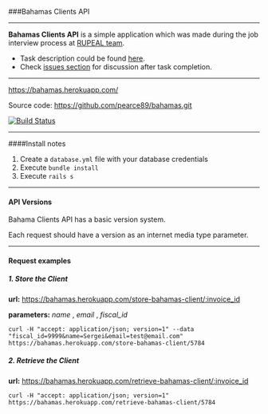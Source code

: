###Bahamas Clients API

----------

**Bahamas Clients API** is a simple application which was made during the job interview process at [RUPEAL team](http://www.rupeal.com/).

* Task description could be found [here](https://github.com/pearce89/bahamas/blob/master/challenge.md).
* Check [issues section](https://github.com/pearce89/bahamas/issues) for discussion after task completion.

----------

https://bahamas.herokuapp.com/

Source code: https://github.com/pearce89/bahamas.git

[![Build Status](https://circleci.com/gh/pearce89/bahamas.png?circle-token=:circle-token)](https://circleci.com/gh/pearce89/bahamas)

----------

####Install notes

1. Create a `database.yml` file with your database credentials
2. Execute `bundle install`
3. Execute `rails s`

----------

#### API Versions

Bahama Clients API has a basic version system.

Each request should have a version as an internet media type parameter.

----------

#### Request examples


##### 1. Store the Client

**url:** https://bahamas.herokuapp.com/store-bahamas-client/:invoice_id

**parameters:** *name* , *email* , *fiscal_id*

`curl -H "accept: application/json; version=1" --data "fiscal_id=9999&name=Sergei&email=test@email.com" https://bahamas.herokuapp.com/store-bahamas-client/5784`



##### 2. Retrieve the Client

**url:** https://bahamas.herokuapp.com/retrieve-bahamas-client/:invoice_id

`curl -H "accept: application/json; version=1" https://bahamas.herokuapp.com/retrieve-bahamas-client/5784`
